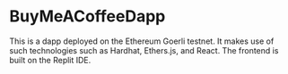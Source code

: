 # BuyMeACoffeeDapp
This is a dapp deployed on the Ethereum Goerli testnet. It makes use of such technologies such as Hardhat, Ethers.js, and React. The frontend is built on the Replit IDE.
